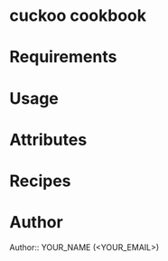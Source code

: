 # cuckoo cookbook

# Requirements

# Usage

# Attributes

# Recipes

# Author

Author:: YOUR_NAME (<YOUR_EMAIL>)
